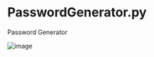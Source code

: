 # PasswordGenerator.py
Password Generator


![image](https://github.com/Alex-Unnippillil/PasswordGenerator.py/assets/24538548/3485e5fd-0149-4109-83da-cbaf8d9ba220)

